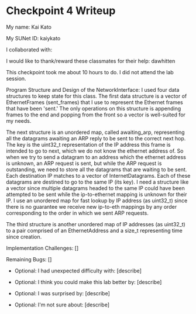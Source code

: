 Checkpoint 4 Writeup
====================

My name: Kai Kato

My SUNet ID: kaiykato

I collaborated with: 

I would like to thank/reward these classmates for their help: dawhitten

This checkpoint took me about 10 hours to do. I did not attend the lab session.

Program Structure and Design of the NetworkInterface:
I used four data structures to keep state for this class. The first data structure is a vector of EthernetFrames (sent_frames) that I use to represent the Ethernet frames that have been 'sent.' The only operations on this structure is appending frames to the end and popping from the front so a vector is well-suited for my needs. 

The next structure is an unordered map, called awaiting_arp, representing all the datagrams awaiting an ARP reply to be sent to the correct next hop. The key is the uint32_t representation of the IP address this frame is intended to go to next, which we do not know the ethernet address of. So when we try to send a datagram to an address which the ethernet address is unknown, an ARP request is sent, but while the ARP request is outstanding, we need to store all the datagrams that are waiting to be sent. Each destination IP matches to a vector of InternetDatagrams. Each of these datagrams are destined to go to the same IP (its key). I need a structure like a vector since multiple datagrams headed to the same IP could have been attempted to be sent while the ip-to-ethernet mapping is unknown for their IP. I use an unordered map for fast lookup by IP address (as uint32_t) since there is no guarantee we receive new ip-to-eth mappings by any order corresponding to the order in which we sent ARP requests. 

The third structure is another unordered map of IP addresses (as uint32_t) to a pair comprised of an EthernetAddress and a size_t representing time since creation. 

Implementation Challenges:
[]

Remaining Bugs:
[]

- Optional: I had unexpected difficulty with: [describe]

- Optional: I think you could make this lab better by: [describe]

- Optional: I was surprised by: [describe]

- Optional: I'm not sure about: [describe]
